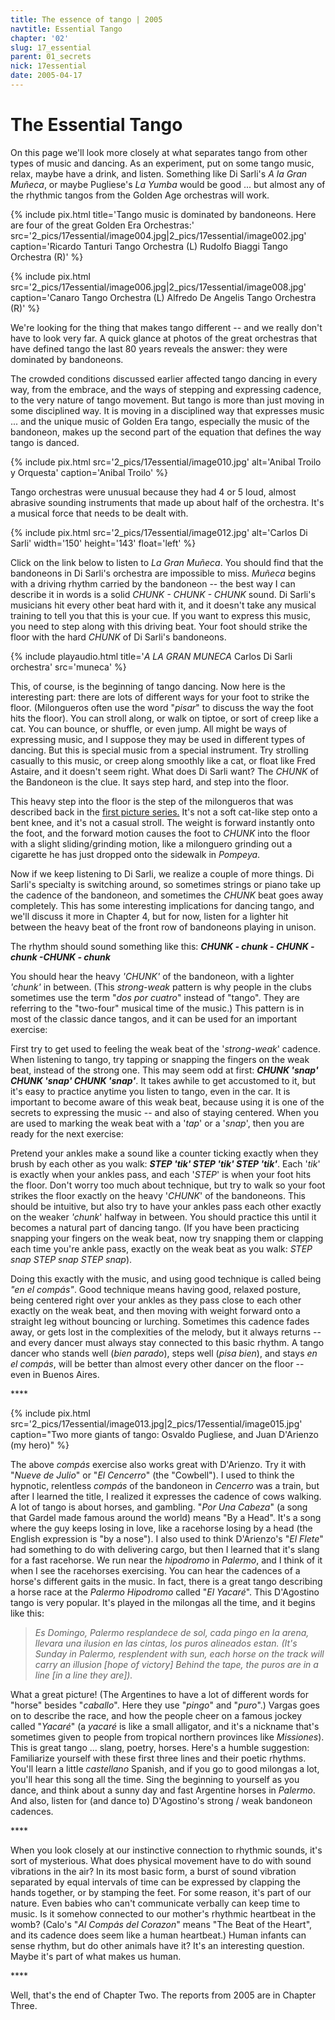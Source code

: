```yaml
---
title: The essence of tango | 2005
navtitle: Essential Tango
chapter: '02'
slug: 17_essential
parent: 01_secrets
nick: 17essential
date: 2005-04-17
---
```


# The Essential Tango

On this page we'll look more closely at what separates tango from other types of music and dancing.
As an experiment, put on some tango music, relax, maybe have a drink, and listen.
Something like Di Sarli's _A la Gran Muñeca_, or maybe Pugliese's _La Yumba_ would be good ... but almost any of the rhythmic tangos from the Golden Age orchestras will work.

{% include pix.html
title='Tango music is dominated by bandoneons. Here are four of the great Golden Era Orchestras:'
src='2_pics/17essential/image004.jpg|2_pics/17essential/image002.jpg'
caption='Ricardo Tanturi Tango Orchestra (L) Rudolfo Biaggi Tango Orchestra (R)'
%}

{% include pix.html
src='2_pics/17essential/image006.jpg|2_pics/17essential/image008.jpg'
caption='Canaro Tango Orchestra (L) Alfredo De Angelis Tango Orchestra (R)'
%}


We're looking for the thing that makes tango different -- and we really don't have to look very far.
A quick glance at photos of the great orchestras that have defined tango the last 80 years reveals the answer: they were dominated by bandoneons.

The crowded conditions discussed earlier affected tango dancing in every way, from the embrace, and the ways of stepping and expressing cadence, to the very nature of tango movement.
But tango is more than just moving in some disciplined way.
It is moving in a disciplined way that expresses music ... and the unique music of Golden Era tango, especially the music of the bandoneon, makes up the second part of the equation that defines the way tango is danced.

{% include pix.html
src='2_pics/17essential/image010.jpg'
alt='Anibal Troilo y Orquesta'
caption='Anibal Troilo'
%}

Tango orchestras were unusual because they had 4 or 5 loud, almost abrasive sounding instruments that made up about half of the orchestra.
It's a musical force that needs to be dealt with.


{% include pix.html
src='2_pics/17essential/image012.jpg'
alt='Carlos Di Sarli'
width='150' height='143' float='left'
%}

Click on the link below to listen to _La Gran Muñeca_.
You should find that the bandoneons in Di Sarli's orchestra are impossible to miss.
_Muñeca_ begins with a driving rhythm carried by the bandoneon -- the best way I can describe it in words is a solid _CHUNK - CHUNK - CHUNK_ sound.
Di Sarli's musicians hit every other beat hard with it, and it doesn't take any musical training to tell you that this is your cue.
If you want to express this music, you need to step along with this driving beat.
Your foot should strike the floor with the hard _CHUNK_ of Di Sarli's bandoneons.

{% include playaudio.html
title='_A LA GRAN MUNECA_ Carlos Di Sarli orchestra'
src='muneca' %}

This, of course, is the beginning of tango dancing.
Now here is the interesting part: there are lots of different ways for your foot to strike the floor.
(Milongueros often use the word "_pisar_" to discuss the way the foot hits the floor).
You can stroll along, or walk on tiptoe, or sort of creep like a cat.
You can bounce, or shuffle, or even jump.
All might be ways of expressing music, and I suppose they may be used in different types of dancing.
But this is special music from a special instrument.
Try strolling casually to this music, or creep along smoothly like a cat, or float like Fred Astaire, and it doesn't seem right.
What does Di Sarli want?
The _CHUNK_ of the Bandoneon is the clue.
It says step hard, and step into the floor.

This heavy step into the floor is the step of the milongueros that was described back in the [first picture series.](/02/02_elements)
It's not a soft cat-like step onto a bent knee, and it's not a casual stroll.
The weight is forward instantly onto the foot, and the forward motion causes the foot to _CHUNK_ into the floor with a slight sliding/grinding motion, like a milonguero grinding out a cigarette he has just dropped onto the sidewalk in _Pompeya_.

Now if we keep listening to Di Sarli, we realize a couple of more things.
Di Sarli's specialty is switching around, so sometimes strings or piano take up the cadence of the bandoneon, and sometimes the _CHUNK_ beat goes away completely.
This has some interesting implications for dancing tango, and we'll discuss it more in Chapter 4, but for now, listen for a lighter hit between the heavy beat of the front row of bandoneons playing in unison.

The rhythm should sound something like this: _**CHUNK - chunk - CHUNK - chunk -CHUNK - chunk**_

You should hear the heavy _'CHUNK'_ of the bandoneon, with a lighter _'chunk'_ in between.
(This _strong-weak_ pattern is why people in the clubs sometimes use the term "_dos por cuatro_" instead of "tango". They are referring to the "two-four" musical time of the music.)
This pattern is in most of the classic dance tangos, and it can be used for an important exercise:

First try to get used to feeling the weak beat of the '_strong-weak_' cadence.
When listening to tango, try tapping or snapping the fingers on the weak beat, instead of the strong one.
This may seem odd at first: _**CHUNK 'snap' CHUNK 'snap' CHUNK 'snap'**_.
It takes awhile to get accustomed to it, but it's easy to practice anytime you listen to tango, even in the car.
It is important to become aware of this weak beat, because using it is one of the secrets to expressing the music -- and also of staying centered.
When you are used to marking the weak beat with a '_tap_' or a '_snap_', then you are ready for the next exercise:

Pretend your ankles make a sound like a counter ticking exactly when they brush by each other as you walk: _**STEP 'tik' STEP 'tik' STEP 'tik'**_.
Each '_tik_' is exactly when your ankles pass, and each '_STEP_' is when your foot hits the floor.
Don't worry too much about technique, but try to walk so your foot strikes the floor exactly on the heavy '_CHUNK_' of the bandoneons.
This should be intuitive, but also try to have your ankles pass each other exactly on the weaker _'chunk_' halfway in between.
You should practice this until it becomes a natural part of dancing tango.
(If you have been practicing snapping your fingers on the weak beat, now try snapping them or clapping each time you're ankle pass, exactly on the weak beat as you walk: _STEP snap STEP snap STEP snap_).

Doing this exactly with the music, and using good technique is called being _"en el compás"_.
Good technique means having good, relaxed posture, being centered right over your ankles as they pass close to each other exactly on the weak beat, and then moving with weight forward onto a straight leg without bouncing or lurching.
Sometimes this cadence fades away, or gets lost in the complexities of the melody, but it always returns -- and every dancer must always stay connected to this basic rhythm.
A tango dancer who stands well (_bien parado_), steps well (_pisa bien_), and stays _en el compás_, will be better than almost every other dancer on the floor -- even in Buenos Aires.

\*\*\*\*

{% include pix.html
src='2_pics/17essential/image013.jpg|2_pics/17essential/image015.jpg'
caption="Two more giants of tango: Osvaldo Pugliese, and Juan D'Arienzo (my hero)"
%}

The above _compás_ exercise also works great with D'Arienzo.
Try it with "_Nueve de Julio_" or "_El Cencerro_" (the "Cowbell"). I used to think the hypnotic, relentless _compás_ of the bandoneon in _Cencerro_ was a train, but after I learned the title, I realized it expresses the cadence of cows walking.
A lot of tango is about horses, and gambling. "_Por Una Cabeza_" (a song that Gardel made famous around the world) means "By a Head". It's a song where the guy keeps losing in love, like a racehorse losing by a head (the English expression is "by a nose"). I also used to think D'Arienzo's "_El Flete_" had something to do with delivering cargo, but then I learned that it's slang for a fast racehorse.
We run near the _hipodromo_ in _Palermo_, and I think of it when I see the racehorses exercising.
You can hear the cadences of a horse's different gaits in the music.
In fact, there is a great tango describing a horse race at the _Palermo Hipodromo_ called "_El Yacaré_". This D'Agostino tango is very popular.
It's played in the milongas all the time, and it begins like this:

> _Es Domingo, Palermo resplandece de sol,
> cada pingo en la arena, llevara una ilusion
> en las cintas, los puros alineados estan._
> _(It's Sunday in Palermo, resplendent with sun,
> each horse on the track will carry an illusion \[hope of victory\]
> Behind the tape, the puros are in a line \[in a line they are\])._

What a great picture!
(The Argentines to have a lot of different words for "horse" besides "_caballo_".
Here they use "_pingo_" and "_puro_".)
Vargas goes on to describe the race, and how the people cheer on a famous jockey called "_Yacaré_"
(a _yacaré_ is like a small alligator, and it's a nickname that's sometimes given to people from tropical northern provinces like _Missiones_).
This is great tango ... slang, poetry, horses.
Here's a humble suggestion: Familiarize yourself with these first three lines and their poetic rhythms.
You'll learn a little _castellano_ Spanish, and if you go to good milongas a lot, you'll hear this song all the time.
Sing the beginning to yourself as you dance, and think about a sunny day and fast Argentine horses in _Palermo_.
And also, listen for (and dance to) D'Agostino's strong / weak bandoneon cadences.

\*\*\*\*

When you look closely at our instinctive connection to rhythmic sounds, it's sort of mysterious.
What does physical movement have to do with sound vibrations in the air? In its most basic form, a burst of sound vibration separated by equal intervals of time can be expressed by clapping the hands together, or by stamping the feet.
For some reason, it's part of our nature.
Even babies who can't communicate verbally can keep time to music.
Is it somehow connected to our mother's rhythmic heartbeat in the womb? (Calo's "_Al Compás del Corazon_" means "The Beat of the Heart", and its cadence does seem like a human heartbeat.) Human infants can sense rhythm, but do other animals have it? It's an interesting question.
Maybe it's part of what makes us human.

\*\*\*\*

Well, that's the end of Chapter Two.
The reports from 2005 are in Chapter Three.

